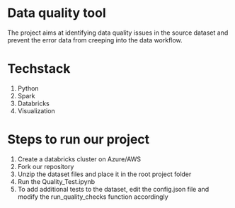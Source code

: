 # Data quality tool
The project aims at identifying data quality issues in the source dataset and prevent the error data from creeping into the data workflow.

# Techstack
1. Python
2. Spark
3. Databricks
4. Visualization

# Steps to run our project
1. Create a databricks cluster on Azure/AWS
2. Fork our repository
3. Unzip the dataset files and place it in the root project folder
4. Run the Quality_Test.ipynb
5. To add additional tests to the dataset, edit the config.json file and modify the run_quality_checks function accordingly
